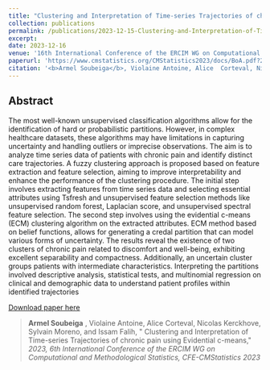 ```yaml
---
title: "Clustering and Interpretation of Time-series Trajectories of chronic pain using Evidential c-means"
collection: publications
permalink: /publications/2023-12-15-Clustering-and-Interpretation-of-Time-series-rajectories
excerpt: 
date: 2023-12-16
venue: '16th International Conference of the ERCIM WG on Computational and Methodological Statistics'
paperurl: 'https://www.cmstatistics.org/CMStatistics2023/docs/BoA.pdf?20231128014621'
citation: '<b>Armel Soubeiga</b>, Violaine Antoine, Alice  Corteval, Nicolas Kerckhove, Sylvain Moreno, and Issam Falih. &quot; Clustering and Interpretation of Time-series Trajectories of chronic pain using Evidential c-means &quot; <i>2023, 6th International Conference of the ERCIM WG on Computational and Methodological Statistics, CFE-CMStatistics 2023</i>'
---
```

## Abstract

The most well-known unsupervised classification algorithms allow for the identification of hard or probabilistic partitions. However, in complex healthcare datasets, these algorithms may have limitations in capturing uncertainty and handling outliers or imprecise observations. The aim is to analyze time series data of patients with chronic pain and identify distinct care trajectories. A fuzzy clustering approach is proposed based on feature extraction and feature selection, aiming to improve interpretability and enhance the performance of the clustering procedure. The initial step involves extracting features from time series data and selecting essential attributes using Tsfresh and unsupervised feature selection methods like unsupervised random forest, Laplacian score, and unsupervised spectral feature selection. The second step involves using the evidential c-means (ECM) clustering algorithm on the extracted attributes. ECM method based on belief functions, allows for generating a credal partition that can model various forms of uncertainty. The results reveal the existence of two clusters of chronic pain related to discomfort and well-being, exhibiting excellent separability and compactness. Additionally, an uncertain cluster groups patients with intermediate characteristics. Interpreting the partitions involved descriptive analysis, statistical tests, and multinomial regression on clinical and demographic data to understand patient profiles within identified trajectories

<a href='https://www.cmstatistics.org/CMStatistics2023/docs/BoA.pdf?20231128014621'>Download paper here</a>


> <b>Armel Soubeiga</b> , Violaine Antoine, Alice  Corteval, Nicolas Kerckhove, Sylvain Moreno, and Issam Falih, &quot; Clustering and Interpretation of Time-series Trajectories of chronic pain using Evidential c-means,&quot; <i>2023, 6th International Conference of the ERCIM WG on Computational and Methodological Statistics, CFE-CMStatistics 2023</i>

